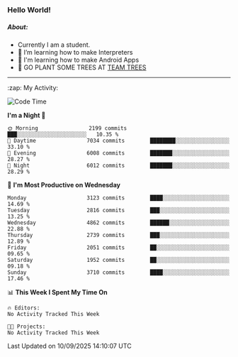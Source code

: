 ### Hello World!

##### About:
- Currently I am a student.
- 🌱 I’m learning how to make Interpreters
- 🌱 I'm learning how to make Android Apps
- 🌱 GO PLANT SOME TREES AT [TEAM TREES](https://teamtrees.org/)

---
  <summary>:zap: My Activity:</summary>
  
<!--START_SECTION:waka-->
![Code Time](http://img.shields.io/badge/Code%20Time-1%2C675%20hrs%2033%20mins-blue)

**I'm a Night 🦉** 

```text
🌞 Morning                2199 commits        ███░░░░░░░░░░░░░░░░░░░░░░   10.35 % 
🌆 Daytime                7034 commits        ████████░░░░░░░░░░░░░░░░░   33.10 % 
🌃 Evening                6008 commits        ███████░░░░░░░░░░░░░░░░░░   28.27 % 
🌙 Night                  6012 commits        ███████░░░░░░░░░░░░░░░░░░   28.29 % 
```
📅 **I'm Most Productive on Wednesday** 

```text
Monday                   3123 commits        ████░░░░░░░░░░░░░░░░░░░░░   14.69 % 
Tuesday                  2816 commits        ███░░░░░░░░░░░░░░░░░░░░░░   13.25 % 
Wednesday                4862 commits        ██████░░░░░░░░░░░░░░░░░░░   22.88 % 
Thursday                 2739 commits        ███░░░░░░░░░░░░░░░░░░░░░░   12.89 % 
Friday                   2051 commits        ██░░░░░░░░░░░░░░░░░░░░░░░   09.65 % 
Saturday                 1952 commits        ██░░░░░░░░░░░░░░░░░░░░░░░   09.18 % 
Sunday                   3710 commits        ████░░░░░░░░░░░░░░░░░░░░░   17.46 % 
```


📊 **This Week I Spent My Time On** 

```text
🔥 Editors: 
No Activity Tracked This Week

🐱‍💻 Projects: 
No Activity Tracked This Week
```


 Last Updated on 10/09/2025 14:10:07 UTC
<!--END_SECTION:waka-->
